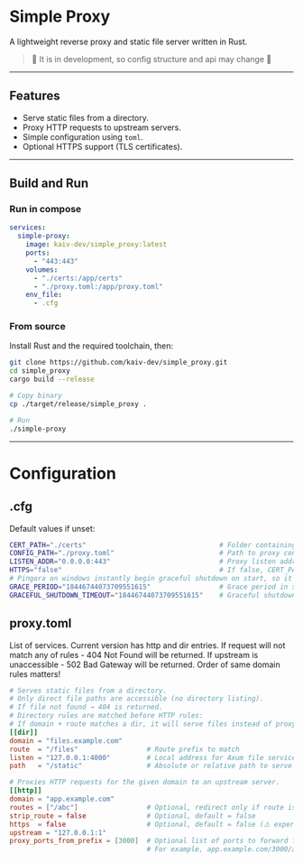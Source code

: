 # Simple Proxy
A lightweight reverse proxy and static file server written in Rust.
> 🚧 It is in development, so config structure and api may change 🚧

---

## Features
- Serve static files from a directory.
- Proxy HTTP requests to upstream servers.
- Simple configuration using `toml`.
- Optional HTTPS support (TLS certificates).

---

## Build and Run
### Run in compose
```yml
services:
  simple-proxy:
    image: kaiv-dev/simple_proxy:latest
    ports:
      - "443:443"
    volumes:
      - "./certs:/app/certs"
      - "./proxy.toml:/app/proxy.toml"
    env_file:
      - .cfg
```

### From source
Install Rust and the required toolchain, then:

```sh
git clone https://github.com/kaiv-dev/simple_proxy.git
cd simple_proxy
cargo build --release

# Copy binary
cp ./target/release/simple_proxy .

# Run
./simple-proxy
```

---
# Configuration
## .cfg 
Default values if unset:
```sh
CERT_PATH="./certs"                                 # Folder containing fullchain.pem and privkey.pem
CONFIG_PATH="./proxy.toml"                          # Path to proxy config
LISTEN_ADDR="0.0.0.0:443"                           # Proxy listen address
HTTPS="false"                                       # If false, CERT_PATH will be ignored
# Pingora on windows instantly begin graceful shutdown on start, so it set to u64::MAX as default
GRACE_PERIOD="18446744073709551615"                 # Grace period in seconds
GRACEFUL_SHUTDOWN_TIMEOUT="18446744073709551615"    # Graceful shutdown timeout in seconds
```
## proxy.toml
List of services. Current version has http and dir entries. 
If request will not match any of rules - 404 Not Found will be returned.
If upstream is unaccessible - 502 Bad Gateway will be returned.
Order of same domain rules matters!
```toml
# Serves static files from a directory.
# Only direct file paths are accessible (no directory listing).
# If file not found → 404 is returned.
# Directory rules are matched before HTTP rules:
# If domain + route matches a dir, it will serve files instead of proxying.
[[dir]]
domain = "files.example.com"
route  = "/files"                 # Route prefix to match
listen = "127.0.0.1:4000"         # Local address for Axum file service
path   = "/static"                # Absolute or relative path to serve

# Proxies HTTP requests for the given domain to an upstream server.
[[http]]
domain = "app.example.com"
routes = ["/abc"]                 # Optional, redirect only if route is match. If unset - everything will be redirected.
strip_route = false               # Optional, default = false
https  = false                    # Optional, default = false (⚠️ experimental, untested)
upstream = "127.0.0.1:1"
proxy_ports_from_prefix = [3000]  # Optional list of ports to forward from first entry of path from route
                                  # For example, app.example.com/3000/abc?q=v will be redirected to 127.0.0.1:3000/abc?q=v
```